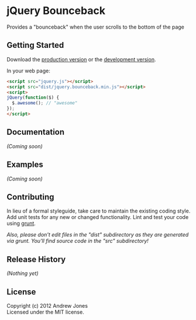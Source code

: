 # jQuery Bounceback

Provides a "bounceback" when the user scrolls to the bottom of the page

## Getting Started
Download the [production version][min] or the [development version][max].

[min]: https://raw.github.com/andrewrjones/jquery.bounceback/master/dist/jquery.bounceback.min.js
[max]: https://raw.github.com/andrewrjones/jquery.bounceback/master/dist/jquery.bounceback.js

In your web page:

```html
<script src="jquery.js"></script>
<script src="dist/jquery.bounceback.min.js"></script>
<script>
jQuery(function($) {
  $.awesome(); // "awesome"
});
</script>
```

## Documentation
_(Coming soon)_

## Examples
_(Coming soon)_

## Contributing
In lieu of a formal styleguide, take care to maintain the existing coding style. Add unit tests for any new or changed functionality. Lint and test your code using [grunt](https://github.com/cowboy/grunt).

_Also, please don't edit files in the "dist" subdirectory as they are generated via grunt. You'll find source code in the "src" subdirectory!_

## Release History
_(Nothing yet)_

## License
Copyright (c) 2012 Andrew Jones  
Licensed under the MIT license.
